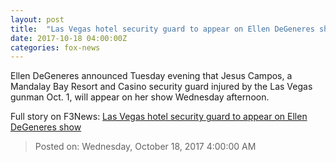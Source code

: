 ```yaml
---
layout: post
title:  "Las Vegas hotel security guard to appear on Ellen DeGeneres show"
date: 2017-10-18 04:00:00Z
categories: fox-news
---
```


Ellen DeGeneres announced Tuesday evening that Jesus Campos, a Mandalay Bay Resort and Casino security guard injured by the Las Vegas gunman Oct. 1, will appear on her show Wednesday afternoon.


Full story on F3News: [Las Vegas hotel security guard to appear on Ellen DeGeneres show](http://www.f3nws.com/n/PGydhH)

> Posted on: Wednesday, October 18, 2017 4:00:00 AM
